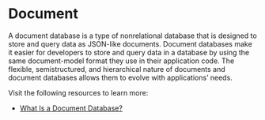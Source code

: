# Document

A document database is a type of nonrelational database that is designed to store and query data as JSON-like documents. Document databases make it easier for developers to store and query data in a database by using the same document-model format they use in their application code. The flexible, semistructured, and hierarchical nature of documents and document databases allows them to evolve with applications’ needs.

Visit the following resources to learn more:

- [What Is a Document Database?](https://aws.amazon.com/nosql/document/)

